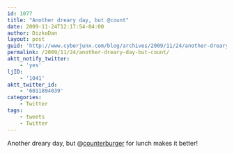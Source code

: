 ```yaml
---
id: 1077
title: "Another dreary day, but @count"
date: 2009-11-24T12:17:54-04:00
author: DizkoDan
layout: post
guid: 'http://www.cyberjunx.com/blog/archives/2009/11/24/another-dreary-day-but-count/'
permalink: /2009/11/24/another-dreary-day-but-count/
aktt_notify_twitter:
    - 'yes'
ljID:
    - '1041'
aktt_twitter_id:
    - '6011894039'
categories:
    - Twitter
tags:
    - tweets
    - Twitter
---
```


Another dreary day, but @[counterburger](http://twitter.com/counterburger) for lunch makes it better!